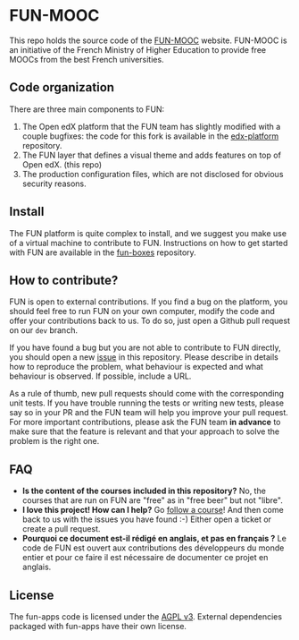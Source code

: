 # FUN-MOOC

This repo holds the source code of the [FUN-MOOC](https://fun-mooc.fr/)
website. FUN-MOOC is an initiative of the French Ministry of Higher Education
to provide free MOOCs from the best French universities.

## Code organization

There are three main components to FUN:

1. The Open edX platform that the FUN team has slightly modified with a couple
   bugfixes: the code for this fork is available in the
   [edx-platform](https://github.com/openfun/edx-platform/) repository.
2. The FUN layer that defines a visual theme and adds features on top of Open edX. (this repo)
3. The production configuration files, which are not disclosed for obvious security reasons.

## Install

The FUN platform is quite complex to install, and we suggest you make use of a
virtual machine to contribute to FUN. Instructions on how to get started with
FUN are available in the [fun-boxes](https://github.com/openfun/fun-boxes)
repository.

## How to contribute?

FUN is open to external contributions. If you find a bug on the platform, you
should feel free to run FUN on your own computer, modify the code and offer
your contributions back to us. To do so, just open a Github pull request on our
`dev` branch.

If you have found a bug but you are not able to contribute to FUN directly, you
should open a new [issue](https://github.com/openfun/fun-apps/issues) in this
repository. Please describe in details how to reproduce the problem, what
behaviour is expected and what behaviour is observed. If possible, include a
URL.

As a rule of thumb, new pull requests should come with the corresponding unit
tests. If you have trouble running the tests or writing new tests, please say
so in your PR and the FUN team will help you improve your pull request. For
more important contributions, please ask the FUN team **in advance** to make sure
that the feature is relevant and that your approach to solve the problem is the
right one.

## FAQ

* **Is the content of the courses included in this repository?** No, the
  courses that are run on FUN are "free" as in "free beer" but not "libre".
* **I love this project! How can I help?** Go [follow a
  course](https://fun-mooc.fr/cours/)! And then come back to us with the issues
  you have found :-) Either open a ticket or create a pull request.
* **Pourquoi ce document est-il rédigé en anglais, et pas en français ?** Le
  code de FUN est ouvert aux contributions des développeurs du monde entier et
  pour ce faire il est nécessaire de documenter ce projet en anglais.

## License

The fun-apps code is licensed under the [AGPL
v3](http://www.gnu.org/licenses/agpl.html). External dependencies packaged with
fun-apps have their own license.
